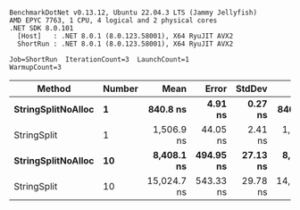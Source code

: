 ```

BenchmarkDotNet v0.13.12, Ubuntu 22.04.3 LTS (Jammy Jellyfish)
AMD EPYC 7763, 1 CPU, 4 logical and 2 physical cores
.NET SDK 8.0.101
  [Host]   : .NET 8.0.1 (8.0.123.58001), X64 RyuJIT AVX2
  ShortRun : .NET 8.0.1 (8.0.123.58001), X64 RyuJIT AVX2

Job=ShortRun  IterationCount=3  LaunchCount=1  
WarmupCount=3  

```
| Method             | Number | Mean        | Error     | StdDev   | Min         | Max         | Gen0   | Allocated |
|------------------- |------- |------------:|----------:|---------:|------------:|------------:|-------:|----------:|
| **StringSplitNoAlloc** | **1**      |    **840.8 ns** |   **4.91 ns** |  **0.27 ns** |    **840.4 ns** |    **841.0 ns** |      **-** |         **-** |
| StringSplit        | 1      |  1,506.9 ns |  44.05 ns |  2.41 ns |  1,504.3 ns |  1,509.2 ns | 0.0381 |    3208 B |
| **StringSplitNoAlloc** | **10**     |  **8,408.1 ns** | **494.95 ns** | **27.13 ns** |  **8,383.1 ns** |  **8,436.9 ns** |      **-** |         **-** |
| StringSplit        | 10     | 15,024.7 ns | 543.33 ns | 29.78 ns | 14,990.4 ns | 15,044.7 ns | 0.3815 |   32080 B |
